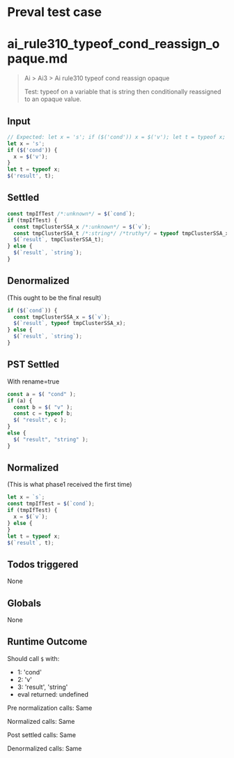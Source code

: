 # Preval test case

# ai_rule310_typeof_cond_reassign_opaque.md

> Ai > Ai3 > Ai rule310 typeof cond reassign opaque
>
> Test: typeof on a variable that is string then conditionally reassigned to an opaque value.

## Input

`````js filename=intro
// Expected: let x = 's'; if ($('cond')) x = $('v'); let t = typeof x; $('result', t);
let x = 's';
if ($('cond')) {
  x = $('v');
}
let t = typeof x;
$('result', t);
`````


## Settled


`````js filename=intro
const tmpIfTest /*:unknown*/ = $(`cond`);
if (tmpIfTest) {
  const tmpClusterSSA_x /*:unknown*/ = $(`v`);
  const tmpClusterSSA_t /*:string*/ /*truthy*/ = typeof tmpClusterSSA_x;
  $(`result`, tmpClusterSSA_t);
} else {
  $(`result`, `string`);
}
`````


## Denormalized
(This ought to be the final result)

`````js filename=intro
if ($(`cond`)) {
  const tmpClusterSSA_x = $(`v`);
  $(`result`, typeof tmpClusterSSA_x);
} else {
  $(`result`, `string`);
}
`````


## PST Settled
With rename=true

`````js filename=intro
const a = $( "cond" );
if (a) {
  const b = $( "v" );
  const c = typeof b;
  $( "result", c );
}
else {
  $( "result", "string" );
}
`````


## Normalized
(This is what phase1 received the first time)

`````js filename=intro
let x = `s`;
const tmpIfTest = $(`cond`);
if (tmpIfTest) {
  x = $(`v`);
} else {
}
let t = typeof x;
$(`result`, t);
`````


## Todos triggered


None


## Globals


None


## Runtime Outcome


Should call `$` with:
 - 1: 'cond'
 - 2: 'v'
 - 3: 'result', 'string'
 - eval returned: undefined

Pre normalization calls: Same

Normalized calls: Same

Post settled calls: Same

Denormalized calls: Same
